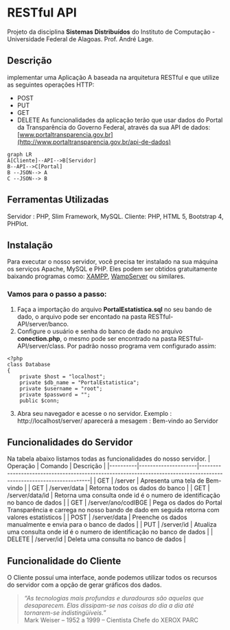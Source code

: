 # RESTful API

Projeto da disciplina **Sistemas Distribuídos** do Instituto de Computação - Universidade Federal de Alagoas. Prof. André Lage.


## Descrição

implementar uma Aplicação A baseada na arquitetura RESTful e que utilize as seguintes operações HTTP:
- POST
- PUT
- GET
- DELETE
As funcionalidades da aplicação terão que usar dados do Portal da Transparência do Governo Federal, através da sua API de dados: 
[www.portaltransparencia.gov.br](http://www.portaltransparencia.gov.br/api-de-dados)
```mermaid
graph LR
A[Cliente]--API-->B[Servidor]
B--API-->C[Portal]
B --JSON--> A
C --JSON--> B
```

## Ferramentas Utilizadas

Servidor : PHP, Slim Framework, MySQL.
Cliente: PHP, HTML 5, Bootstrap 4, PHPlot.

## Instalação

Para executar o nosso servidor, você precisa ter instalado na sua máquina os serviços Apache, MySQL e PHP. Eles podem ser obtidos gratuitamente baixando programas como: [XAMPP](https://www.apachefriends.org/pt_br/download.html), [WampServer](http://www.wampserver.com/en/) ou similares.

### Vamos para o passo a passo:
1. Faça a importação do arquivo **PortalEstatistica.sql** no seu bando de dado, o arquivo pode ser encontado na pasta RESTful-API/server/banco.
2. Configure o usuário e senha do banco de dado no arquivo **conection.php**, o mesmo pode ser encontrado na pasta RESTful-API/server/class. Por padrão nosso programa vem configurado assim: 
~~~~
<?php
class Database
{
    private $host = "localhost";
    private $db_name = "PortalEstatistica";
    private $username = "root";
    private $password = "";
    public $conn;
~~~~
3. Abra seu navegador e acesse o no servidor. 
Exemplo : http://localhost/server/
aparecerá a mesagem : Bem-vindo ao Servidor

## Funcionalidades do Servidor
Na tabela abaixo listamos todas as funcionalidades do nosso servidor.
| Operação | Comando             | Descrição                                                                                                          |
|----------|---------------------|--------------------------------------------------------------------------------------------------------------------|
| GET      | /server             | Apresenta uma tela de Bem-vindo                                                                                    |
| GET      | /server/data        | Retorna todos os dados do banco                                                                                    |
| GET      | /server/data/id     | Retorna uma consulta onde id é o numero de identificação no banco de dados                                         |
| GET      | /server/ano/codIBGE | Pega os dados do Portal Transparência e carrega no nosso bando de dado em seguida retorna com valores estatísticos |
| POST     | /server/data        | Preenche os dados manualmente e envia para o banco de dados                                                        |
| PUT      | /server/id          | Atualiza uma consulta onde id é o numero de identificação no banco de dados                                        |
| DELETE   | /server/id          | Deleta uma consulta no banco de dados                                                                              |
## Funcionalidade do Cliente

O Cliente possuí uma interface, aonde podemos utilizar todos os recursos do servidor com a opção de gerar gráficos dos dados.

> _“As tecnologias mais profundas e duradouras são aquelas que desaparecem. Elas dissipam-se nas coisas do dia a dia até tornarem-se indistingüíveis.”_  
Mark Weiser – 1952 a 1999 – Cientista Chefe do XEROX PARC
